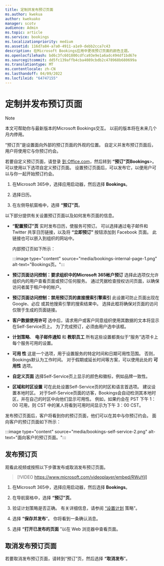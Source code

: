 ```yaml
---
title: 定制并发布预订页面
ms.author: kwekua
author: kwekuako
manager: scotv
audience: Admin
ms.topic: article
ms.service: bookings
ms.localizationpriority: medium
ms.assetid: 116d7a84-a7a0-4911-a1e9-debb2cca7c43
description: 在Microsoft Bookings应用中更改预订页面的颜色主题。
ms.openlocfilehash: bd6c3fc601800cdfca93e9e1a6adc494df1bd67e
ms.sourcegitcommit: dd5fc139affb4cba4089cbdb2c478968b680699a
ms.translationtype: MT
ms.contentlocale: zh-CN
ms.lasthandoff: 04/09/2022
ms.locfileid: "64747155"
---
```

# <a name="customize-and-publish-your-booking-page"></a>定制并发布预订页面

> [!NOTE]
> 本文可帮助你与最新版本的Microsoft Bookings交互。 以前的版本将在未来几个月内停用。

“预订页”是设置面向外部的预订页面的外观的位置。 自定义并发布预订页面后，用户将使用它与你预订约会。

若要自定义预订页面，请登录 [到 Office.com](https://office.com)，然后转到 **“预订”页Bookings**\>。 可以使用以下选项自定义预订页面。 设置预订页面后，可以发布它，以便用户可以与你一起开始预订约会。

1. 在Microsoft 365中，选择应用启动器，然后选择 **Bookings**。

1. 选择日历。

1. 在左侧导航窗格中，选择 **“预订”页**。

以下部分提供有关设置预订页面以及如何发布页面的信息。

- **“配置预订”页** 实时发布日历，使服务可预订。 可以选择通过电子邮件和 Twitter 共享日历链接，以及将 **“立即预订”** 按钮添加到 Facebook 页面。 此链接也可以嵌入到组织的网站中。

    内部预订页如下所示：

    :::image type="content" source="media/bookings-internal-page-1.png" alt-text="Bookings页。":::

- **预订页面访问控制：要求组织中的Microsoft 365帐户预订** 选择此选项仅允许组织内的用户查看页面或预订任何服务。 通过凭据检查授权访问页面，以确保访问者属于租户中的帐户。

- **预订页面访问控制：禁用预订页的直接搜索引擎索引** 此设置可防止页面出现在 Google、必应 或其他搜索引擎的搜索结果中。 选择此框将确保对页面的访问仅限于生成的页面链接。

- **客户数据使用许可** 选中后，请求用户或客户同意组织使用其数据的文本将显示在Self-Service页上。 为了完成预订，必须由用户选中该框。

- **计划策略**、 **电子邮件通知** 和 **教职员工** 所有这些设置都类似于“服务”选项卡上每个服务可用的设置。

- **可用 性** 这是一个选项，用于设置服务的特定时间和日期可用性范围。 否则，Bookings默认为工作时间。 对于假期或延长时间等方案，可以使用此处的 **可用性** 选项。

- **自定义页面** 选择Self-Service页上显示的颜色和徽标，例如品牌一致性。

- **区域和时区设置** 可在此处设置Self-Service页的时区和语言首选项。 建议设置本地时区。 对于Self-Service页面的访客，Bookings会自动检测其本地时区，并在自己的时区中向他们显示可用性。 例如，如果约会在 PST 下午 1：00 可用，则 CST 中的某人将看到可用时间显示为下午 3：00 CST。

发布预订页面后，客户将看到你的预订页面，他们可以在其中与你预订约会。 面向客户的预订页面如下所示：

:::image type="content" source="media/bookings-self-service-2.png" alt-text="面向客户的预订页面。":::

## <a name="publish-the-booking-page"></a>发布预订页

观看此视频或按照以下步骤发布或取消发布预订页面。

> [!VIDEO https://www.microsoft.com/videoplayer/embed/RWuYil]

1. 在Microsoft 365中，选择应用启动器，然后选择 **Bookings**。

1. 在导航窗格中，选择 **“预订”页**。

1. 验证计划策略是否正确。 有关详细信息，请参阅 [“设置计划](set-scheduling-policies.md) 策略”。

1. 选择 **“保存并发布**”。 你将看到一条确认消息。

1. 选择 **“打开已发布的页面** ”以在 Web 浏览器中查看页面。

## <a name="unpublish-the-booking-page"></a>取消发布预订页面

若要取消发布预订页面，请转到“预订”页，然后选择 **“取消发布**”。

